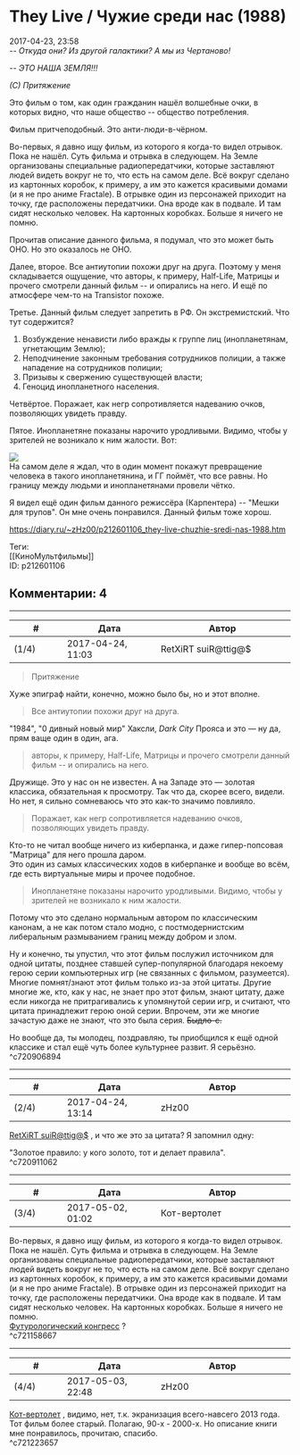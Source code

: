 They Live / Чужие среди нас (1988)
==================================

  
2017-04-23, 23:58  
   *-- Откуда они? Из другой галактики? А мы из Чертаново!*    
   
  *-- ЭТО НАША ЗЕМЛЯ!!!*    
   
  *(С) Притяжение*     
   
 Это фильм о том, как один гражданин нашёл волшебные очки, в которых видно, что наше общество -- общество потребления.   
   
 Фильм притчеподобный. Это анти-люди-в-чёрном.   
   
 Во-первых, я давно ищу фильм, из которого я когда-то видел отрывок. Пока не нашёл. Суть фильма и отрывка в следующем. На Земле организованы специальные радиопередатчики, которые заставляют людей видеть вокруг не то, что есть на самом деле. Всё вокруг сделано из картонных коробок, к примеру, а им это кажется красивыми домами (и я не про аниме Fractale). В отрывке один из персонажей приходит на точку, где расположены передатчики. Она вроде как в подвале. И там сидят несколько человек. На картонных коробках. Больше я ничего не помню.   
   
 Прочитав описание данного фильма, я подумал, что это может быть ОНО. Но это оказалось не ОНО.   
   
 Далее, второе. Все антиутопии похожи друг на друга. Поэтому у меня складывается ощущение, что авторы, к примеру, Half-Life, Матрицы и прочего смотрели данный фильм -- и опирались на него. И ещё по атмосфере чем-то на Transistor похоже.   
   
 Третье. Данный фильм следует запретить в РФ. Он экстремистский. Что тут содержится?   
 1) Возбуждение ненависти либо вражды к группе лиц (инопланетянам, угнетающим Землю);   
 2) Неподчинение законным требования сотрудников полиции, а также нападение на сотрудников полиции;   
 3) Призывы к свержению существующей власти;   
 4) Геноцид инопланетного населения.   
   
 Четвёртое. Поражает, как негр сопротивляется надеванию очков, позволяющих увидеть правду.   
   
 Пятое. Инопланетяне показаны нарочито уродливыми. Видимо, чтобы у зрителей не возникало к ним жалости. Вот:   
   
  ![](http://i.imgur.com/DcWjhrH.png)    
 На самом деле я ждал, что в один момент покажут превращение человека в такого инопланетянина, и ГГ поймёт, что все равны. Но границу между людьми и инопланетянами провели чётко.   
   
 Я видел ещё один фильм данного режиссёра (Карпентера) -- "Мешки для трупов". Он мне очень понравился. Данный фильм тоже хорош.   
  
<https://diary.ru/~zHz00/p212601106_they-live-chuzhie-sredi-nas-1988.htm>  
  
Теги:  
[[КиноМультфильмы]]  
ID: p212601106  


Комментарии: 4
--------------

  


---



|         #         |              Дата              |                     Автор                     |           ID           |
| --- | --- | --- | --- |
| (1/4) | 2017-04-24, 11:03 | RetXiRT suiR@ttig@$ | c720906894 |

  
  
>   Притяжение  

 Хуже эпиграф найти, конечно, можно было бы, но и этот вполне.   
 
>   Все антиутопии похожи друг на друга.  

 "1984", "0 дивный новый мир" Хаксли,  *Dark City*  Прояса и это — ну да, прям ваще один в один, ага.   
 
>   авторы, к примеру, Half-Life, Матрицы и прочего смотрели данный фильм -- и опирались на него.  

 Дружище. Это у нас он не известен. А на 3ападе это — золотая классика, обязательная к просмотру. Так что да, скорее всего, видели. Но нет, я сильно сомневаюсь что это как-то значимо повлияло.   
 
>   Поражает, как негр сопротивляется надеванию очков, позволяющих увидеть правду.  

 Кто-то не читал вообще ничего из киберпанка, и даже гипер-попсовая "Матрица" для него прошла даром.   
 Это один из самых классических ходов в киберпанке и вообще во всём, где есть виртуальные миры и прочее подобное.   
 
>   Инопланетяне показаны нарочито уродливыми. Видимо, чтобы у зрителей не возникало к ним жалости.  

 Потому что это сделано нормальным автором по классическим канонам, а не как потом стало модно, с постмодернистским либеральным размыванием границ между добром и злом.   
   
 Ну и конечно, ты упустил, что этот фильм послужил источником для одной цитаты, позднее ставшей супер-популярной благодаря некоему герою серии компьютерных игр (не связанных с фильмом, разумеется). Многие помнят/знают этот фильм только из-за этой цитаты. Другие многие же, кто, как у нас, не знает про этот фильм, знают цитату, даже если никогда не притрагивались к упомянутой серии игр, и считают, что цитата принадлежит герою оной серии. Впрочем, эти же многие зачастую даже не знают, что это была серия.  ~~Быдло-с.~~    
   
 Но вообще да, ты молодец, поздравляю, ты приобщился к ещё одной классике и стал ещё чуть более культурнее развит.  Я серьёзно.     
 ^c720906894

---



|         #         |              Дата              |                     Автор                     |           ID           |
| --- | --- | --- | --- |
| (2/4) | 2017-04-24, 13:14 | zHz00 | c720911062 |

  
  [RetXiRT suiR@ttig@$](http://Hellspawn.diary.ru "Горчичник")  , и что же это за цитата? Я запомнил одну:   
   
 "Золотое правило: у кого золото, тот и делает правила".   
 ^c720911062

---



|         #         |              Дата              |                     Автор                     |           ID           |
| --- | --- | --- | --- |
| (3/4) | 2017-05-02, 01:02 | Кот-вертолет | c721158667 |

  
  Во-первых, я давно ищу фильм, из которого я когда-то видел отрывок. Пока не нашёл. Суть фильма и отрывка в следующем. На Земле организованы специальные радиопередатчики, которые заставляют людей видеть вокруг не то, что есть на самом деле. Всё вокруг сделано из картонных коробок, к примеру, а им это кажется красивыми домами (и я не про аниме Fractale). В отрывке один из персонажей приходит на точку, где расположены передатчики. Она вроде как в подвале. И там сидят несколько человек. На картонных коробках. Больше я ничего не помню.    
  [Футурологический конгресс](https://ru.wikipedia.org/wiki/%D0%A4%D1%83%D1%82%D1%83%D1%80%D0%BE%D0%BB%D0%BE%D0%B3%D0%B8%D1%87%D0%B5%D1%81%D0%BA%D0%B8%D0%B9_%D0%BA%D0%BE%D0%BD%D0%B3%D1%80%D0%B5%D1%81%D1%81)  ?   
 ^c721158667

---



|         #         |              Дата              |                     Автор                     |           ID           |
| --- | --- | --- | --- |
| (4/4) | 2017-05-03, 22:48 | zHz00 | c721223657 |

  
  [Кот-вертолет](http://now-and-zen.diary.ru "Now and zen")  , видимо, нет, т.к. экранизация всего-навсего 2013 года. Тот фильм более старый. Полагаю, 90-х - 2000-х. Но описание книги мне понравилось, прочитаю, спасибо.   
 ^c721223657